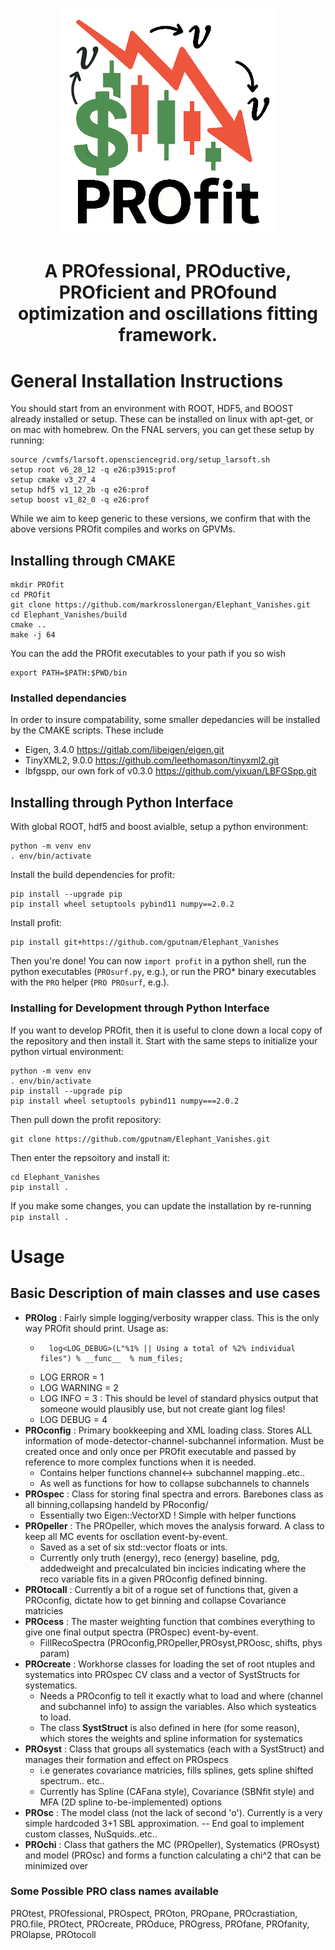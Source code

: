 
<p align="center">
<img src="/other/PRofit_mono.png" width="350">
</p>
<h1 align="center">A PROfessional, PROductive, PROficient and PROfound optimization and oscillations fitting framework.</h1>



# General Installation Instructions

You should start from an environment with ROOT, HDF5, and BOOST already installed or setup. These can be installed on linux with apt-get, or on mac with homebrew. On the FNAL servers, you can get these setup by running:
```
source /cvmfs/larsoft.opensciencegrid.org/setup_larsoft.sh
setup root v6_28_12 -q e26:p3915:prof
setup cmake v3_27_4
setup hdf5 v1_12_2b -q e26:prof
setup boost v1_82_0 -q e26:prof
```

While we aim to keep generic to these versions, we confirm that with the above versions PROfit compiles and works on GPVMs.

## Installing through CMAKE

```
mkdir PROfit
cd PROfit
git clone https://github.com/markrosslonergan/Elephant_Vanishes.git
cd Elephant_Vanishes/build
cmake ..
make -j 64
```

You can the add the PROfit executables to your path if you so wish
```
export PATH=$PATH:$PWD/bin
```

### Installed dependancies
In order to insure compatability, some smaller depedancies will be installed by the CMAKE scripts. These include
  * Eigen, 3.4.0 https://gitlab.com/libeigen/eigen.git
  * TinyXML2, 9.0.0 https://github.com/leethomason/tinyxml2.git
  * lbfgspp, our own fork of v0.3.0 https://github.com/yixuan/LBFGSpp.git


## Installing through Python Interface

With global ROOT, hdf5 and boost avialble, setup a python environment:
```
python -m venv env
. env/bin/activate
```
Install the build dependencies for profit:
```
pip install --upgrade pip
pip install wheel setuptools pybind11 numpy==2.0.2
```
Install profit:
```
pip install git+https://github.com/gputnam/Elephant_Vanishes
```

Then you're done! You can now ``import profit`` in a python shell, run the python executables (``PROsurf.py``, e.g.), or run the PRO* binary executables with the ``PRO`` helper (``PRO PROsurf``, e.g.).

### Installing for Development through Python Interface

If you want to develop PROfit, then it is useful to clone down a local copy of the repository and then install it. Start with the same steps to initialize your python virtual environment:
```
python -m venv env
. env/bin/activate
pip install --upgrade pip
pip install wheel setuptools pybind11 numpy===2.0.2
```

Then pull down the profit repository:
```
git clone https://github.com/gputnam/Elephant_Vanishes.git
```
Then enter the repsoitory and install it:
```
cd Elephant_Vanishes
pip install .
```
If you make some changes, you can update the installation by re-running ``pip install .``

# Usage


## Basic Description of main classes and use cases

- **PROlog** : Fairly simple logging/verbosity wrapper class. This is the only way PROfit should print. Usage as:
    -       log<LOG_DEBUG>(L"%1% || Using a total of %2% individual files") % __func__  % num_files;
    - LOG ERROR = 1
    - LOG WARNING = 2
    - LOG INFO = 3 :  This should be level of standard physics output that someone would plausibly use, but not create giant log files!
    - LOG DEBUG = 4 
- **PROconfig** : Primary bookkeeping and XML loading class. Stores ALL information of mode-detector-channel-subchannel information. Must be created once and only once per PROfit executable and passed by reference to more complex functions when it is needed.
    - Contains helper functions channel<-> subchannel mapping..etc..
    - As well as functions for how to collapse subchannels to channels
- **PROspec**  : Class for storing final spectra and errors. Barebones class as all binning,collapsing handeld by PRoconfig/
    - Essentially two Eigen::VectorXD ! Simple with helper functions
- **PROpeller** : The PROpeller, which moves the analysis forward. A class to keep all MC events for oscllation event-by-event.
    - Saved as a set of six std::vector floats or ints. 
    - Currently only truth (energy), reco (energy) baseline, pdg, addedweight and precalculated bin incicies indicating where the reco variable fits in a given PROconfig defined binning. 
- **PROtocall** : Currently a bit of a rogue set of functions that, given a PROconfig, dictate how to get binning and collapse Covariance matricies
- **PROcess** : The master weighting function that combines everything to give one final output spectra (PROspec) event-by-event. 
    - FillRecoSpectra (PROconfig,PROpeller,PROsyst,PROosc, shifts, phys param)
- **PROcreate** : Workhorse classes for loading the set of root ntuples and systematics into PROspec CV class and a vector of SystStructs for systematics.  
    - Needs a PROconfig to tell it exactly what to load and where (channel and subchannel info) to assign the variables. Also which systeatics to load.
    - The class **SystStruct** is also defined in here (for some reason), which stores the weights and spline information for systematics
- **PROsyst** : Class that groups all systematics (each with a SystStruct) and manages their formation and effect on PROspecs
    - i.e generates covariance matricies, fills splines, gets spline shifted spectrum.. etc..
    - Currently has Spline (CAFana style), Covariance (SBNfit style) and MFA (2D spline to-be-implemented) options
- **PROsc** : The model class (not the lack of second 'o'). Currently is a very simple hardcoded 3+1 SBL approximation.
    -- End goal to implement custom classes, NuSquids..etc..
- **PROchi** : Class that gathers the MC (PROpeller), Systematics (PROsyst) and model (PROsc) and forms a function calculating a chi^2 that can be minimized over


### Some Possible PRO class names available 
PROtest, PROfessional, PROspect, PROton, PROpane, PROcrastiation, PRO.file, PROtect, PROcreate, PROduce, PROgress, PROfane, PROfanity, PROlapse, PROtocoll



